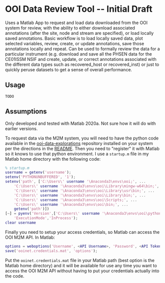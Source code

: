 # OOI Data Review Tool -- Initial Draft

Uses a Matlab App to request and load data downloaded from the OOI system for 
review, with the ability to either download associated annotations (after the 
site, node and stream are specified), or load locally saved annotations. Basic
workflow is to load locally saved data, plot selected variables, review, create,
or update annotations, save those annotations locally and repeat. Can be used
to formally review the data for a particular instrument (e.g. download and save 
all the PHSEN data for the CE01ISSM NSIF and create, update, or correct 
annotations associated with the different data types such as recovered_host or 
recovered_inst) or just to quickly peruse datasets to get a sense of overall
performance.

## Usage

`TODO`

## Assumptions

Only developed and tested with Matlab 2020a. Not sure how it will do with 
earlier versions.
 
To request data via the M2M system, you will need to have the python code
available in the [ooi-data-explorations]() repository installed on your system
per the directions in the [README](). Then you need to "register" it with Matlab
so it knows to use that python environment. I use a `startup.m` file in my
Matlab home directory with the following code:

``` matlab
% startup.m
username = getenv('username');
setenv('PYTHONUNBUFFERED', '1');
setenv('path', ['C:\Users\' username '\Anaconda3\envs\ooi;', ...
    'C:\Users\' username '\Anaconda3\envs\ooi\Library\mingw-w64\bin;', ...
    'C:\Users\' username '\Anaconda3\envs\ooi\Library\usr\bin;', ...
    'C:\Users\' username '\Anaconda3\envs\ooi\Library\bin;', ...
    'C:\Users\' username '\Anaconda3\envs\ooi\Scripts;', ...
    'C:\Users\' username '\Anaconda3\envs\ooi\bin;', ...
    getenv('path')])
[~] = pyenv('Version',['C:\Users\' username '\Anaconda3\envs\ooi\pythonw.exe'],...         
    'ExecutionMode','InProcess');
clear username
```

Finally you need to setup your access credentials, so Matlab can access the OOI
M2M API. In Matlab:

``` matlab
options = weboptions('Username', <API Username>, 'Password', <API Token>);
save('ooinet.credentials.mat', 'options');
```

Put the `ooinet.credentials.mat` file in your Matlab path (best option is the
Matlab home directory) and it will be available for use any time you want to 
access the OOI M2M API without having to put your credentials actually into the
code.